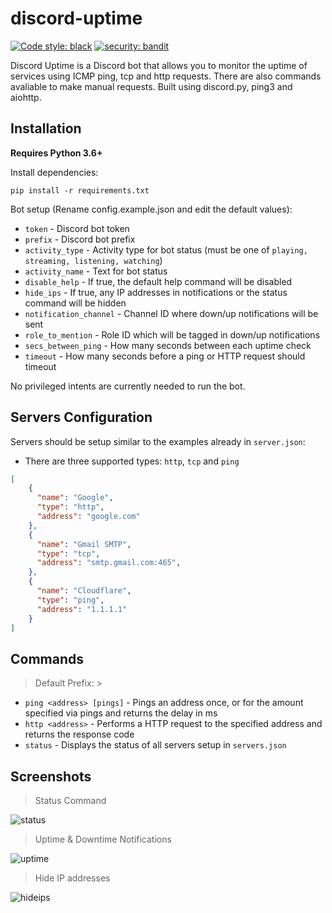 # discord-uptime
[![Code style: black](https://img.shields.io/badge/code%20style-black-000000.svg)](https://github.com/psf/black)
[![security: bandit](https://img.shields.io/badge/security-bandit-yellow.svg)](https://github.com/PyCQA/bandit)

Discord Uptime is a Discord bot that allows you to monitor the uptime of services using ICMP ping, tcp and http requests.
There are also commands avaliable to make manual requests. Built using discord.py, ping3 and aiohttp.

## Installation
**Requires Python 3.6+**

Install dependencies:

`pip install -r requirements.txt`

Bot setup (Rename config.example.json and edit the default values):
* `token` - Discord bot token
* `prefix` - Discord bot prefix
* `activity_type` - Activity type for bot status (must be one of `playing, streaming, listening, watching`)
* `activity_name` - Text for bot status
* `disable_help` - If true, the default help command will be disabled
* `hide_ips` - If true, any IP addresses in notifications or the status command will be hidden
* `notification_channel` - Channel ID where down/up notifications will be sent
* `role_to_mention` - Role ID which will be tagged in down/up notifications
* `secs_between_ping` - How many seconds between each uptime check
* `timeout` - How many seconds before a ping or HTTP request should timeout

No privileged intents are currently needed to run the bot.

## Servers Configuration
Servers should be setup similar to the examples already in `server.json`:
* There are three supported types: `http`, `tcp` and `ping`
```json
[
    {
      "name": "Google",
      "type": "http",
      "address": "google.com"
    },
    {
      "name": "Gmail SMTP",
      "type": "tcp",
      "address": "smtp.gmail.com:465",
    },
    {
      "name": "Cloudflare",
      "type": "ping",
      "address": "1.1.1.1"
    }
]
```

## Commands
> Default Prefix: >

* `ping <address> [pings]` - Pings an address once, or for the amount specified via pings and returns the delay in ms
* `http <address>` - Performs a HTTP request to the specified address and returns the response code
* `status` - Displays the status of all servers setup in `servers.json`

## Screenshots
> Status Command

![status](https://i.gyazo.com/6d5e0c4fbdb5ff52619d86eef827e369.png)

> Uptime & Downtime Notifications

![uptime](https://i.gyazo.com/803aebfcb3833ac8de7bd38e18378a29.png)

> Hide IP addresses

![hideips](https://i.gyazo.com/8596a75d33aa85716ba86f7e01621bb1.png)
